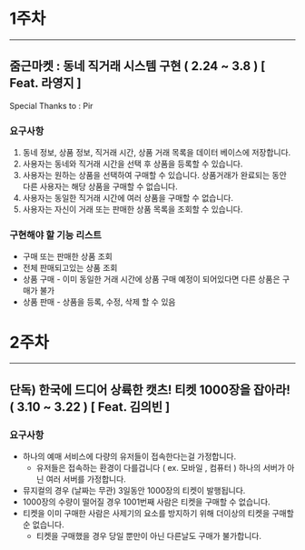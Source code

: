 # 1주차 
----

## 줌근마켓 : 동네 직거래 시스템 구현 ( 2.24 ~ 3.8 ) [ Feat. 라영지 ] 

Special Thanks to : Pir 

### 요구사항 

1. 동네 정보, 상품 정보, 직거래 시간, 상품 거래 목록을 데이터 베이스에 저장합니다.
2. 사용자는 동네와 직거래 시간을 선택 후 상품을 등록할 수 있습니다.
3. 사용자는 원하는 상품을 선택하여 구매할 수 있습니다. 상품거래가 완료되는 동안 다른 사용자는 해당 상품을 구매할 수 없습니다.
4. 사용자는 동일한 직거래 시간에 여러 상품을 구매할 수 없습니다.
5. 사용자는 자신이 거래 또는 판매한 상품 목록을 조회할 수 있습니다.

### 구현해야 할 기능 리스트 

- 구매 또는 판매한 상품 조회
- 전체 판매되고있는 상품 조회
- 상품 구매 - 이미 동일한 거래 시간에 상품 구매 예정이 되어있다면 다른 상품은 구매가 불가
- 상품 판매 - 상품을 등록, 수정, 삭제 할 수 있음


# 2주차 
---

## 단독) 한국에 드디어 상륙한 캣츠! 티켓 1000장을 잡아라! ( 3.10 ~ 3.22 ) [ Feat. 김의빈 ] 

### 요구사항 
- 하나의 예매 서비스에 다량의 유저들이 접속한다는걸 가정합니다.
    - 유저들은 접속하는 환경이 다를겁니다 ( ex. 모바일 , 컴퓨터 ) 하나의 서버가 아닌 여러 서버를   가정합니다.
- 뮤지컬의 경우 (날짜는 무관) 3일동안 1000장의 티켓이 발행됩니다.
- 1000장의 수량이 떨어질 경우 1001번째 사람은 티켓을 구매할 수 없습니다.
- 티켓을 이미 구매한 사람은 사제기의 요소를 방지하기 위해 더이상의 티켓을 구매할 순 없습니다.
    - 티켓을 구매했을 경우 당일 뿐만이 아닌 다른날도 구매가 불가합니다.
